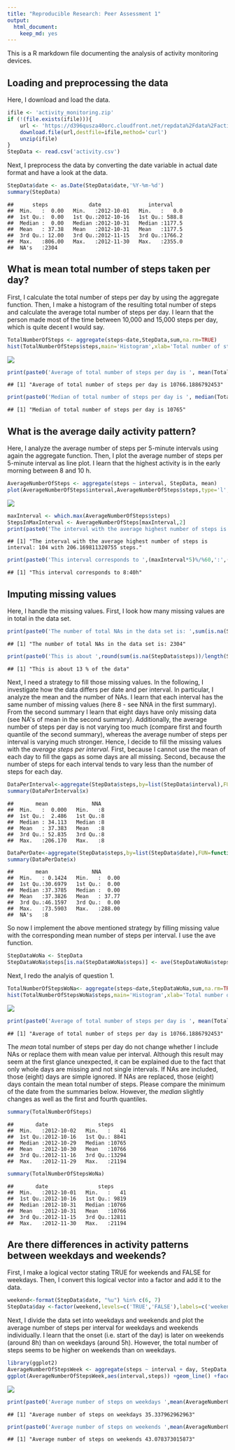 ```yaml
---
title: "Reproducible Research: Peer Assessment 1"
output: 
  html_document: 
    keep_md: yes
---
```



This is a R markdown file documenting the analysis of activity monitoring devices.


## Loading and preprocessing the data
Here, I download and load the data. 

```r
ifile <- 'activity_monitoring.zip'
if (!(file.exists(ifile))){
    url <- 'https://d396qusza40orc.cloudfront.net/repdata%2Fdata%2Factivity.zip'
    download.file(url,destfile=ifile,method='curl')
    unzip(ifile)
}
StepData <- read.csv('activity.csv')
```
Next, I preprocess the data by converting the date variable in actual date format and have a look at the data.

```r
StepData$date <- as.Date(StepData$date,'%Y-%m-%d')
summary(StepData)
```

```
##      steps             date               interval     
##  Min.   :  0.00   Min.   :2012-10-01   Min.   :   0.0  
##  1st Qu.:  0.00   1st Qu.:2012-10-16   1st Qu.: 588.8  
##  Median :  0.00   Median :2012-10-31   Median :1177.5  
##  Mean   : 37.38   Mean   :2012-10-31   Mean   :1177.5  
##  3rd Qu.: 12.00   3rd Qu.:2012-11-15   3rd Qu.:1766.2  
##  Max.   :806.00   Max.   :2012-11-30   Max.   :2355.0  
##  NA's   :2304
```

## What is mean total number of steps taken per day?
First, I calculate the total number of steps per day by using the aggregate function. Then, I make a histogram of the resulting total number of steps and calculate the average total number of steps per day. I learn that the person made most of the time between 10,000 and 15,000 steps per day, which is quite decent I would say.

```r
TotalNumberOfSteps <- aggregate(steps~date,StepData,sum,na.rm=TRUE)
hist(TotalNumberOfSteps$steps,main='Histogram',xlab='Total number of steps per day')
```

![](PA1_template_files/figure-html/unnamed-chunk-3-1.png)<!-- -->

```r
print(paste0('Average of total number of steps per day is ', mean(TotalNumberOfSteps$steps)))
```

```
## [1] "Average of total number of steps per day is 10766.1886792453"
```

```r
print(paste0('Median of total number of steps per day is ', median(TotalNumberOfSteps$steps)))
```

```
## [1] "Median of total number of steps per day is 10765"
```


## What is the average daily activity pattern?
Here, I analyze the average number of steps per 5-minute intervals using again the aggregate function. Then, I plot the average number of steps per 5-minute interval as line plot. I learn that the highest activity is in the early morning between 8 and 10 h. 

```r
AverageNumberOfSteps <- aggregate(steps ~ interval, StepData, mean)
plot(AverageNumberOfSteps$interval,AverageNumberOfSteps$steps,type='l',xlab='5-minute interval',ylab='Average number of steps')
```

![](PA1_template_files/figure-html/unnamed-chunk-4-1.png)<!-- -->

```r
maxInterval <- which.max(AverageNumberOfSteps$steps)
StepsInMaxInterval <- AverageNumberOfSteps[maxInterval,2]
print(paste0('The interval with the average highest number of steps is interval: ',maxInterval, ' with ',StepsInMaxInterval,' steps.'))
```

```
## [1] "The interval with the average highest number of steps is interval: 104 with 206.169811320755 steps."
```

```r
print(paste0('This interval corresponds to ',(maxInterval*5)%/%60,':',(maxInterval*5)%%60,'h'))
```

```
## [1] "This interval corresponds to 8:40h"
```

## Imputing missing values
Here, I handle the missing values. First, I look how many missing values are in total in the data set.

```r
print(paste0('The number of total NAs in the data set is: ',sum(is.na(StepData$steps))))
```

```
## [1] "The number of total NAs in the data set is: 2304"
```

```r
print(paste0('This is about ',round(sum(is.na(StepData$steps))/length(StepData$steps)*100),' % of the data'))
```

```
## [1] "This is about 13 % of the data"
```
Next, I need a strategy to fill those missing values. In the following, I investigate how the data differs per date and per interval. In particular, I analyze the mean and the number of NAs. I learn that each interval has the same number of missing values (here 8 - see NNA in the first summary). From the second summary I learn that eight days have only missing data (see NA's of mean in the second summary). Additionally, the average number of steps per day is not varying too much (compare first and fourth quantile of the second summary), whereas the average number of steps per interval is varying much stronger. Hence, I decide to fill the missing values with the *average steps per interval*. First, because I cannot use the mean of each day to fill the gaps as some days are all missing. Second, because the number of steps for each interval tends to vary less than the number of steps for each day.

```r
DataPerInterval<-aggregate(StepData$steps,by=list(StepData$interval),FUN=function(x) c(mean=mean(x,na.rm=TRUE), NNA=sum(is.na(x))))
summary(DataPerInterval$x)
```

```
##       mean              NNA   
##  Min.   :  0.000   Min.   :8  
##  1st Qu.:  2.486   1st Qu.:8  
##  Median : 34.113   Median :8  
##  Mean   : 37.383   Mean   :8  
##  3rd Qu.: 52.835   3rd Qu.:8  
##  Max.   :206.170   Max.   :8
```

```r
DataPerDate<-aggregate(StepData$steps,by=list(StepData$date),FUN=function(x) c(mean=mean(x,na.rm=TRUE), NNA=sum(is.na(x))))
summary(DataPerDate$x)
```

```
##       mean              NNA        
##  Min.   : 0.1424   Min.   :  0.00  
##  1st Qu.:30.6979   1st Qu.:  0.00  
##  Median :37.3785   Median :  0.00  
##  Mean   :37.3826   Mean   : 37.77  
##  3rd Qu.:46.1597   3rd Qu.:  0.00  
##  Max.   :73.5903   Max.   :288.00  
##  NA's   :8
```

So now I implement the above mentioned strategy by filling missing value with the corresponding mean number of steps per interval. I use the ave function.

```r
StepDataWoNa <- StepData
StepDataWoNa$steps[is.na(StepDataWoNa$steps)] <- ave(StepDataWoNa$steps, StepDataWoNa$interval,FUN=function(x) mean(x,na.rm=TRUE))[is.na(StepDataWoNa$steps)]
```

Next, I redo the analyis of question 1.

```r
TotalNumberOfStepsWoNa<- aggregate(steps~date,StepDataWoNa,sum,na.rm=TRUE)
hist(TotalNumberOfStepsWoNa$steps,main='Histogram',xlab='Total number of steps per day')
```

![](PA1_template_files/figure-html/unnamed-chunk-8-1.png)<!-- -->

```r
print(paste0('Average of total number of steps per day is ', mean(TotalNumberOfStepsWoNa$steps)))
```

```
## [1] "Average of total number of steps per day is 10766.1886792453"
```

The *mean* total number of steps per day do not change whether I include NAs or replace them with mean value per interval. Although this result may seem at the first glance unexpected, it can be explained due to the fact that only whole days are missing and not single intervals. If NAs are included, those (eight) days are simple ignored. If NAs are replaced, those (eight) days contain the mean total number of steps. Please compare the minimum of the date from the summaries below. However, the *median* slightly changes as well as the first and fourth quantiles. 

```r
summary(TotalNumberOfSteps)
```

```
##       date                steps      
##  Min.   :2012-10-02   Min.   :   41  
##  1st Qu.:2012-10-16   1st Qu.: 8841  
##  Median :2012-10-29   Median :10765  
##  Mean   :2012-10-30   Mean   :10766  
##  3rd Qu.:2012-11-16   3rd Qu.:13294  
##  Max.   :2012-11-29   Max.   :21194
```

```r
summary(TotalNumberOfStepsWoNa)
```

```
##       date                steps      
##  Min.   :2012-10-01   Min.   :   41  
##  1st Qu.:2012-10-16   1st Qu.: 9819  
##  Median :2012-10-31   Median :10766  
##  Mean   :2012-10-31   Mean   :10766  
##  3rd Qu.:2012-11-15   3rd Qu.:12811  
##  Max.   :2012-11-30   Max.   :21194
```

## Are there differences in activity patterns between weekdays and weekends?
First, I make a logical vector stating TRUE for weekends and FALSE for weekdays. Then, I convert this logical vector into a factor and add it to the data.

```r
weekend<-format(StepData$date, "%u") %in% c(6, 7)
StepData$day <-factor(weekend,levels=c('TRUE','FALSE'),labels=c('weekend','weekday'))
```
Next, I divide the data set into weekdays and weekends and plot the average number of steps per interval for weekdays and weekends individually. I learn that the onset (i.e. start of the day) is later on weekends (around 8h) than on weekdays (around 5h). However, the total number of steps seems to be higher on weekends than on weekdays.

```r
library(ggplot2)
AverageNumberOfStepsWeek <- aggregate(steps ~ interval + day, StepData, mean)
ggplot(AverageNumberOfStepsWeek,aes(interval,steps)) +geom_line() +facet_grid(AverageNumberOfStepsWeek$day)+theme_bw()
```

![](PA1_template_files/figure-html/unnamed-chunk-11-1.png)<!-- -->

```r
print(paste0('Average number of steps on weekdays ',mean(AverageNumberOfStepsWeek[AverageNumberOfStepsWeek$day=='weekday',3])))
```

```
## [1] "Average number of steps on weekdays 35.337962962963"
```

```r
print(paste0('Average number of steps on weekends ',mean(AverageNumberOfStepsWeek[AverageNumberOfStepsWeek$day=='weekend',3])))
```

```
## [1] "Average number of steps on weekends 43.078373015873"
```
